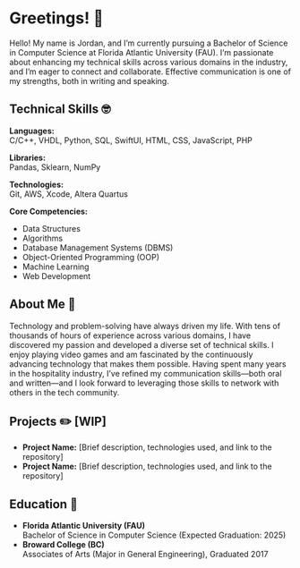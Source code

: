 # Greetings! 👋

Hello! My name is Jordan, and I’m currently pursuing a Bachelor of Science in Computer Science at Florida Atlantic University (FAU). I’m passionate about enhancing my technical skills across various domains in the industry, and I’m eager to connect and collaborate. Effective communication is one of my strengths, both in writing and speaking.

## Technical Skills 🤓

**Languages:**  
C/C++, VHDL, Python, SQL, SwiftUI, HTML, CSS, JavaScript, PHP

**Libraries:**  
Pandas, Sklearn, NumPy

**Technologies:**  
Git, AWS, Xcode, Altera Quartus

**Core Competencies:**  
- Data Structures
- Algorithms
- Database Management Systems (DBMS)
- Object-Oriented Programming (OOP)
- Machine Learning
- Web Development

## About Me 📖

Technology and problem-solving have always driven my life. With tens of thousands of hours of experience across various domains, I have discovered my passion and developed a diverse set of technical skills. I enjoy playing video games and am fascinated by the continuously advancing technology that makes them possible. Having spent many years in the hospitality industry, I’ve refined my communication skills—both oral and written—and I look forward to leveraging those skills to network with others in the tech community.

## Projects ✏️ [WIP]

- **Project Name:** [Brief description, technologies used, and link to the repository]
- **Project Name:** [Brief description, technologies used, and link to the repository]

## Education 🏫

- **Florida Atlantic University (FAU)**  
  Bachelor of Science in Computer Science (Expected Graduation: 2025)
- **Broward College (BC)**  
  Associates of Arts (Major in General Engineering), Graduated 2017
